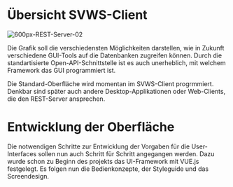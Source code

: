 # Übersicht SVWS-Client

![600px-REST-Server-02](uploads/8512c7499c2c26fd60dbfa4ade8907f0/600px-REST-Server-02.png)

Die Grafik soll die verschiedensten Möglichkeiten darstellen, wie in Zukunft verschiedene GUI-Tools auf die Datenbanken zugreifen können. Durch die standartisierte Open-API-Schnittstelle ist es auch unerheblich, mit welchem Framework das GUI programmiert ist.

Die Standard-Oberfläche wird momentan im SVWS-Client progrmmiert.
Denkbar sind später auch andere Desktop-Applikationen oder Web-Clients, die den REST-Server ansprechen.

# Entwicklung der Oberfläche

Die notwendigen Schritte zur Entwicklung der Vorgaben für die User-Interfaces sollen nun auch Schritt für Schritt angegangen werden.
Dazu wurde schon zu Beginn des projekts das UI-Framework mit VUE.js festgelegt. Es folgen nun die Bedienkonzepte, der Styleguide und das Screendesign. 
